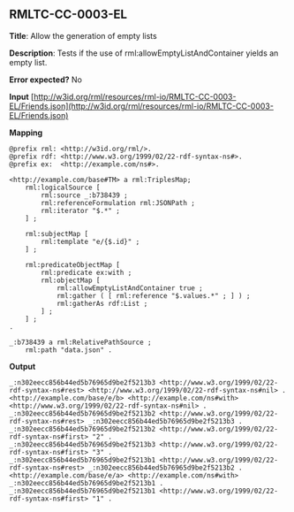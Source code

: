 ## RMLTC-CC-0003-EL

**Title**: Allow the generation of empty lists

**Description**: Tests if the use of rml:allowEmptyListAndContainer yields an empty list.

**Error expected?** No

**Input**
 [http://w3id.org/rml/resources/rml-io/RMLTC-CC-0003-EL/Friends.json](http://w3id.org/rml/resources/rml-io/RMLTC-CC-0003-EL/Friends.json)

**Mapping**
```
@prefix rml: <http://w3id.org/rml/>.
@prefix rdf: <http://www.w3.org/1999/02/22-rdf-syntax-ns#>.
@prefix ex:  <http://example.com/ns#>.

<http://example.com/base#TM> a rml:TriplesMap;
    rml:logicalSource [
        rml:source _:b738439 ;
        rml:referenceFormulation rml:JSONPath ;
        rml:iterator "$.*" ;
    ] ;

    rml:subjectMap [
        rml:template "e/{$.id}" ;
    ] ;

    rml:predicateObjectMap [
        rml:predicate ex:with ;
        rml:objectMap [
            rml:allowEmptyListAndContainer true ;
            rml:gather ( [ rml:reference "$.values.*" ; ] ) ;
            rml:gatherAs rdf:List ;
        ] ;
    ] ;
.

_:b738439 a rml:RelativePathSource ;
    rml:path "data.json" .
```

**Output**
```
_:n302eecc856b44ed5b76965d9be2f5213b3 <http://www.w3.org/1999/02/22-rdf-syntax-ns#rest> <http://www.w3.org/1999/02/22-rdf-syntax-ns#nil> .
<http://example.com/base/e/b> <http://example.com/ns#with> <http://www.w3.org/1999/02/22-rdf-syntax-ns#nil> .
_:n302eecc856b44ed5b76965d9be2f5213b2 <http://www.w3.org/1999/02/22-rdf-syntax-ns#rest> _:n302eecc856b44ed5b76965d9be2f5213b3 .
_:n302eecc856b44ed5b76965d9be2f5213b2 <http://www.w3.org/1999/02/22-rdf-syntax-ns#first> "2" .
_:n302eecc856b44ed5b76965d9be2f5213b3 <http://www.w3.org/1999/02/22-rdf-syntax-ns#first> "3" .
_:n302eecc856b44ed5b76965d9be2f5213b1 <http://www.w3.org/1999/02/22-rdf-syntax-ns#rest> _:n302eecc856b44ed5b76965d9be2f5213b2 .
<http://example.com/base/e/a> <http://example.com/ns#with> _:n302eecc856b44ed5b76965d9be2f5213b1 .
_:n302eecc856b44ed5b76965d9be2f5213b1 <http://www.w3.org/1999/02/22-rdf-syntax-ns#first> "1" .
```

